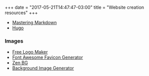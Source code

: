 +++
date = "2017-05-21T14:47:47-03:00"
title = "Website creation resources"
+++

- [Mastering Markdown](https://guides.github.com/features/mastering-markdown/)
- [Hugo](https://gohugo.io/overview/introduction/)

### Images

- [Free Logo Maker](https://logomakr.com/)
- [Font Awesome Favicon Generator](https://paulferrett.com/fontawesome-favicon/)
- [Zen BG](https://galactic.ink/bg/)
- [Background Image Generator](http://bg.siteorigin.com/)
